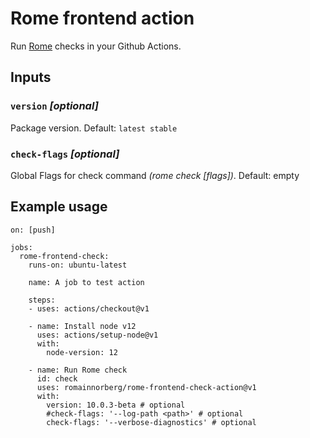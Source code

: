 # Rome frontend action

Run [Rome](https://romefrontend.dev/) checks in your Github Actions.

## Inputs

### `version` _[optional]_

Package version. Default: `latest stable`

### `check-flags` _[optional]_

Global Flags for check command _(rome check [flags])_. Default: empty

## Example usage

```
on: [push]

jobs:
  rome-frontend-check:
    runs-on: ubuntu-latest

    name: A job to test action

    steps:
    - uses: actions/checkout@v1

    - name: Install node v12
      uses: actions/setup-node@v1
      with:
        node-version: 12

    - name: Run Rome check
      id: check
      uses: romainnorberg/rome-frontend-check-action@v1
      with:
        version: 10.0.3-beta # optional
        #check-flags: '--log-path <path>' # optional
        check-flags: '--verbose-diagnostics' # optional
```